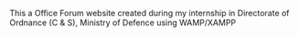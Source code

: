 This a Office Forum website created during my internship in Directorate of Ordnance (C & S), Ministry of Defence using WAMP/XAMPP 
